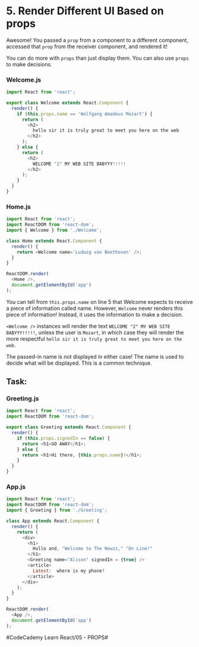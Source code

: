 # 5. Render Different UI Based on props
Awesome! You passed a `prop` from a component to a different component, accessed that `prop` from the receiver component, and rendered it!

You can do more with `props` than just display them. You can also use `props` to make decisions.

### Welcome.js

``` javascript
import React from 'react';

export class Welcome extends React.Component {
  render() {
    if (this.props.name == 'Wolfgang Amadeus Mozart') {
      return (
      	<h2>
      	  hello sir it is truly great to meet you here on the web
      	</h2>
      );
    } else {
      return (
      	<h2>
      	  WELCOME "2" MY WEB SITE BABYYY!!!!!
      	</h2>
      );
    }
  }
}
```

### Home.js

``` javascript
import React from 'react';
import ReactDOM from 'react-dom';
import { Welcome } from './Welcome';

class Home extends React.Component {
  render() {
    return <Welcome name='Ludwig van Beethoven' />;
  }
}

ReactDOM.render(
  <Home />, 
  document.getElementById('app')
);
```

You can tell from `this.props.name` on line 5 that Welcome expects to receive a piece of information called name. However, `Welcome` never renders this piece of information! Instead, it uses the information to make a decision.

`<Welcome />` instances will render the text `WELCOME "2" MY WEB SITE BABYYY!!!!!`, unless the user is `Mozart`, in which case they will render the more respectful
`hello sir it is truly great to meet you here on the web`.

The passed-in name is not displayed in either case! The name is used to decide what will be displayed. This is a common technique.

## Task: 
### Greeting.js

``` javascript
import React from 'react';
import ReactDOM from 'react-dom';

export class Greeting extends React.Component {
  render() {
  	if (this.props.signedIn == false) {
  	  return <h1>GO AWAY</h1>;
  	} else {
  	  return <h1>Hi there, {this.props.name}!</h1>;
  	}
  }
}
```

### App.js

``` javascript
import React from 'react';
import ReactDOM from 'react-dom';
import { Greeting } from './Greeting';

class App extends React.Component {
  render() {
    return (
      <div>
        <h1>
          Hullo and, "Welcome to The Newzz," "On Line!"
        </h1>
        <Greeting name="Alison" signedIn = {true} />
        <article>
          Latest:  where is my phone?
        </article>
      </div>
    );
  }
}

ReactDOM.render(
  <App />, 
  document.getElementById('app')
);
```




#CodeCademy Learn React/05 - PROPS#